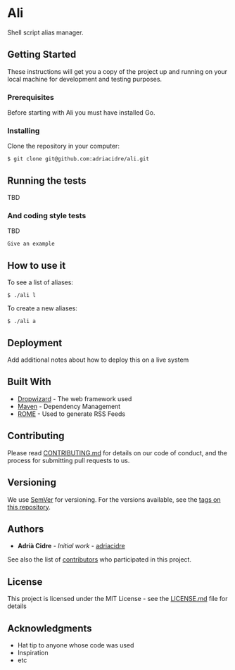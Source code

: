 # Ali

Shell script alias manager.

## Getting Started

These instructions will get you a copy of the project up and running on your local machine for development and testing purposes. 

### Prerequisites

Before starting with Ali you must have installed Go.

### Installing

Clone the repository in your computer:

```
$ git clone git@github.com:adriacidre/ali.git
```

## Running the tests

TBD


### And coding style tests

TBD

```
Give an example
```

## How to use it

To see a list of aliases:

```
$ ./ali l
```

To create a new aliases:

```
$ ./ali a
```


## Deployment

Add additional notes about how to deploy this on a live system

## Built With

* [Dropwizard](http://www.dropwizard.io/1.0.2/docs/) - The web framework used
* [Maven](https://maven.apache.org/) - Dependency Management
* [ROME](https://rometools.github.io/rome/) - Used to generate RSS Feeds

## Contributing

Please read [CONTRIBUTING.md](https://gist.github.com/PurpleBooth/b24679402957c63ec426) for details on our code of conduct, and the process for submitting pull requests to us.

## Versioning

We use [SemVer](http://semver.org/) for versioning. For the versions available, see the [tags on this repository](https://github.com/your/project/tags).

## Authors

* **Adrià Cidre** - *Initial work* - [adriacidre](https://github.com/adriacidre)

See also the list of [contributors](https://github.com/adriacidre/ali/contributors) who participated in this project.

## License

This project is licensed under the MIT License - see the [LICENSE.md](LICENSE.md) file for details

## Acknowledgments

* Hat tip to anyone whose code was used
* Inspiration
* etc
